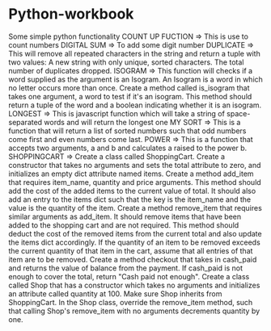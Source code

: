 # Python-workbook
Some simple python functionality
COUNT UP FUCTION => This is use to count numbers
DIGITAL SUM => To add some digit number
DUPLICATE => This will remove all repeated characters in the string and return a tuple with two values: A new string with only unique, sorted characters.
The total number of duplicates dropped.
ISOGRAM => This function will checks if a word supplied as the argument is an Isogram. An Isogram is a word in which no letter occurs more than once.
Create a method called is_isogram that takes one argument, a word to test if it's an isogram. This method should return a tuple of the word and a
boolean indicating whether it is an isogram.
LONGEST => This is javascript function which will take a string of space-separated words and will return the longest one
MY SORT => This is a function that will return a list of sorted numbers such that odd numbers come first and even numbers come last.
POWER => This is a function that accepts two arguments, a and b and calculates a raised to the power b.
SHOPPINGCART =>
Create a class called ShoppingCart.
Create a constructor that takes no arguments and sets the total attribute to zero, and initializes an empty dict attribute named items.
Create a method add_item that requires item_name, quantity and price arguments. This method should add the cost of the added items to the
current value of total. It should also add an entry to the items dict such that the key is the item_name and the value is the quantity of the item.
Create a method remove_item that requires similar arguments as add_item. It should remove items that have been added to the shopping cart
and are not required. This method should deduct the cost of the removed items from the current total and also update the items dict accordingly.
If the quantity of an item to be removed exceeds the current quantity of that item in the cart, assume that all entries of that item are to be removed.
Create a method checkout that takes in cash_paid and returns the value of balance from the payment. If cash_paid is not enough to cover the total,
return "Cash paid not enough".
Create a class called Shop that has a constructor which takes no arguments and initializes an attribute called quantity at 100.
Make sure Shop inherits from ShoppingCart.
In the Shop class, override the remove_item method, such that calling Shop's remove_item with no arguments decrements quantity by one.  
